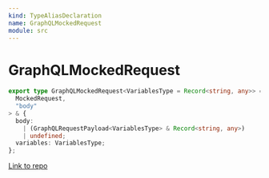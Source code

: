 ```yaml
---
kind: TypeAliasDeclaration
name: GraphQLMockedRequest
module: src
---
```


# GraphQLMockedRequest

```ts
export type GraphQLMockedRequest<VariablesType = Record<string, any>> = Omit<
  MockedRequest,
  "body"
> & {
  body:
    | (GraphQLRequestPayload<VariablesType> & Record<string, any>)
    | undefined;
  variables: VariablesType;
};
```

[Link to repo](https://github.com/mswjs/msw/blob/master/src/graphql.ts#L26-L32)

